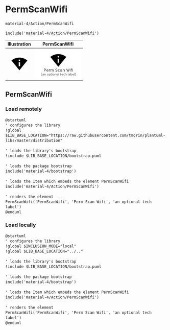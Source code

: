 # PermScanWifi


```text
material-4/Action/PermScanWifi
```

```text
include('material-4/Action/PermScanWifi')
```



| Illustration | PermScanWifi |
| :---: | :---: |
| ![illustration for Illustration](../../material-4/Action/PermScanWifi.png) | ![illustration for PermScanWifi](../../material-4/Action/PermScanWifi.Local.png) |




## PermScanWifi

### Load remotely
```plantuml
@startuml
' configures the library
!global $LIB_BASE_LOCATION="https://raw.githubusercontent.com/tmorin/plantuml-libs/master/distribution"

' loads the library's bootstrap
!include $LIB_BASE_LOCATION/bootstrap.puml

' loads the package bootstrap
include('material-4/bootstrap')

' loads the Item which embeds the element PermScanWifi
include('material-4/Action/PermScanWifi')

' renders the element
PermScanWifi('PermScanWifi', 'Perm Scan Wifi', 'an optional tech label')
@enduml
```

### Load locally
```plantuml
@startuml
' configures the library
!global $INCLUSION_MODE="local"
!global $LIB_BASE_LOCATION="../.."

' loads the library's bootstrap
!include $LIB_BASE_LOCATION/bootstrap.puml

' loads the package bootstrap
include('material-4/bootstrap')

' loads the Item which embeds the element PermScanWifi
include('material-4/Action/PermScanWifi')

' renders the element
PermScanWifi('PermScanWifi', 'Perm Scan Wifi', 'an optional tech label')
@enduml
```

